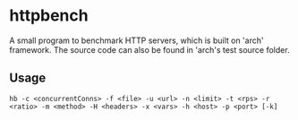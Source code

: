 httpbench
=========

A small program to benchmark HTTP servers, which is built on 'arch' framework. The source code can also be found in 'arch's test source folder. 

## Usage

    hb -c <concurrentConns> -f <file> -u <url> -n <limit> -t <rps> -r <ratio> -m <method> -H <headers> -x <vars> -h <host> -p <port> [-k]